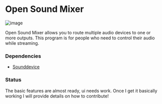 # Open Sound Mixer

![image](http://i.imgur.com/rXaX63h.png "osm")

Open Sound Mixer allows you to route multiple audio devices to one or more outputs. This program is for people who need to control their audio while streaming.

### Dependencies
- [Sounddevice](https://github.com/spatialaudio/python-sounddevice/)

### Status
The basic features are almost ready, ui needs work. Once I get it basically working I will provide details on how to contribute!
